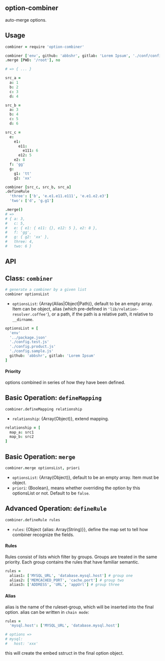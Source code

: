 option-combiner
---------------

auto-merge options.

Usage
-----

```coffee
combiner = require 'option-combiner'

combiner ['env', github: 'abbshr', gitlab: 'Lorem Ipsum', './conf/config']
.merge [PWD: '/root'], no

# => { ... }

src_a =
  a: 1
  b: 2
  c: 3
  d: 4

src_b =
  a: 3
  b: 4
  c: 5
  d: 6

src_c =
  e:
    e1:
      e11:
        e111: 6
      e12: 5
    e2: 8
  f: 'gg'
  g:
    g1: 'tt'
    g2: 'xx'

combiner [src_c, src_b, src_a]
.defineRule
  'three': ['b', 'e.e1.e11.e111', 'e.e1.e2.e3']
  'two': ['d', 'g.g1']

.merge()
# =>
# { a: 3,
#   c: 5,
#   e: { e1: { e11: {}, e12: 5 }, e2: 8 },
#   f: 'gg',
#   g: { g2: 'xx' },
#   three: 4,
#   two: 6 }
```

API
---

Class: `combiner`
-----------------

```coffee
# generate a combiner by a given list
combiner optionsList
```

+ `optionsList`: {Array(Alias|Object|Path)}, default to be an empty array. Item can be object, alias (which pre-defined in `'lib/relation-resolver.coffee'`), or a path, if the path is a relative path, it relative to `__dirname`.

```coffee
optionsList = [
  'env'
  '../package.json'
  './config.test.js'
  './config.product.js'
  './config.sample.js'
  github: 'abbshr', gitlab: 'Lorem Ipsum'
]
```

#### Priority
options combined in series of how they have been defined.

Basic Operation: `defineMapping`
--------------------------------

```coffee
combiner.defineMapping relationship
```

+ `relationship`: {Array(Object)}, extend mapping.

```coffee
relationship = [
  map_a: src1
  map_b: src2
]
```

Basic Operation: `merge`
------------------------

```coffee
combiner.merge optionsList, priori
```

+ `optionsList`: {Array(Object)}, default to be an empty array. Item must be object.
+ `priori`: {Boolean}, means whether overriding the option by this optionsList or not. Default to be `false`.

Advanced Operation: `defineRule`
--------------------------------

```coffee
combiner.defineRule rules
```

+ `rules`: {Object {alias: Array(String)}}, define the map set to tell how combiner recognize the fields.

#### Rules
Rules consist of lists which filter by groups. Groups are treated in the same priority. Each group contains the rules that have familiar semantic.

```coffee
rules =
  alias1: ['MYSQL_URL', 'database.mysql.host'] # group one
  alias2: ['MEMCACHED_PORT', 'cache.port'] # group two
  alias3: ['ADDRESS', 'URL', 'appUrl'] # group three
```

#### Alias

alias is the name of the ruleset-group, which will be inserted into the final option. alias can be written in `chain mode`:

```coffee
rules =
  'mysql.host': ['MYSQL_URL', 'database.mysql.host']

# options =>
# mysql:
#   host: 'xxx'
```

this will create the embed sstruct in the final option object.
